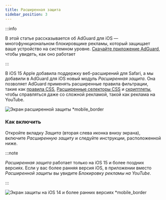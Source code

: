 ```yaml
---
title: Расширенная защита
sidebar_position: 3
---
```


:::info

В этой статье рассказывается об AdGuard для iOS — многофункциональном блокировщике рекламы, который защищает ваше устройство на системном уровне. [Скачайте приложение AdGuard](https://agrd.io/download-kb-adblock), чтобы увидеть, как оно работает

:::

В iOS 15 Apple добавила поддержку веб-расширений для Safari, а мы добавили в AdGuard для iOS новый модуль _Расширенная защита_. Она позволяет AdGuard применять расширенные правила фильтрации, такие как [правила CSS](/general/ad-filtering/create-own-filters#cosmetic-css-rules), [Расширенные селекторы CSS](/general/ad-filtering/create-own-filters#extended-css-selectors) и [скриптлеты](/general/ad-filtering/create-own-filters#scriptlets), чтобы справляться даже со сложной рекламой, такой как реклама на YouTube.

![Экран расширенной защиты \*mobile_border](https://cdn.adtidy.org/public/Adguard/kb/iOS/features/protection_screen_15_ru.jpeg)

### Как включить

Откройте вкладку _Защита_ (вторая слева иконка внизу экрана), включите _Расширенную защиту_ и следуйте инструкции, расположенной ниже.

:::note

_Расширенная защита_ работает только на iOS 15 и более поздних версиях. Если у вас более ранняя версия iOS, в приложении вместо _Расширенной защиты_ вы увидите _Блокировку рекламы на YouTube_.

:::

![Экран защиты на iOS 14 и более ранних версиях \*mobile_border](https://cdn.adtidy.org/public/Adguard/kb/iOS/features/protection_screen_14_ru.jpeg)
